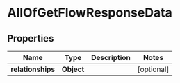 # AllOfGetFlowResponseData

## Properties
Name | Type | Description | Notes
------------ | ------------- | ------------- | -------------
**relationships** | **Object** |  |  [optional]
